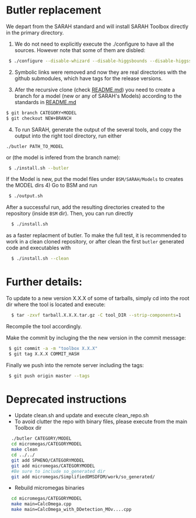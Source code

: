 # Butler replacement
We depart from the SARAH standard and
will install SARAH Toolbox directly in the primary
directory.

1) We do not need to explicitly execute the ./configure to have all the sources.
   However note that some of them are disbled:
```bash
 $ ./configure --disable-whizard --disable-higgsbounds --disable-higgssignals
```
2) Symbolic links were removed and now they are real directories with the github submodules, which have tags for the release versions.

3) Afer the recursive clone (check [README.md](README.md)) you
   need to create a branch for a model (new or any of SARAH's Models) according to the standards in [README.md](README.md)
 ```bash
 $ git branch CATEGORY+MODEL
 $ git checkout NEW+BRANCH
 ```
4) To run SARAH, generate the output of the several tools, and copy the output into the right tool directory, run either 
```
./butler PATH_TO_MODEL
```
or (the model is infered from the branch name):
```bash
 $ ./install.sh --butler
```
If the Model is new, put the model files under `BSM/SARAH/Models`
 to creates the MODEL dirs
4) Go to BSM and run
```bash
 $ ./output.sh
```
After a successful run, add the resulting directories created to the repository (inside `BSM` dir). Then, you can run directly 
```bash
  $ ./install.sh
```
as a faster replacment of butler. To make the full test, it is recommended to work in a  clean cloned repository, or after clean the first `butler` generated code and executables with
```bash
  $ ./install.sh --clean
```


# Further details:

To update to a new version X.X.X of some of tarballs, simply cd into the root dir where the tool is located and execute:
```bash
  $ tar -zxvf tarball.X.X.X.tar.gz -C tool_DIR --strip-components=1
```

Recompile the tool accordingly.

Make the commit by incluging the the new version in the commit message:
```bash
 $ git commit -a -m "toolbox X.X.X"
 $ git tag X.X.X COMMIT_HASH
 ```
 
 Finally we push into the remote server including the tags:
 ```bash
  $ git push origin master --tags
```

# Deprecated instructions


* Update clean.sh and update and execute clean_repo.sh
* To avoid clutter the repo with binary files, please execute from the main Toolbox dir

```bash
  ./butler CATEGORY/MODEL
  cd micromegas/CATEGORYMODEL
  make clean
  cd ../../
  git add SPHENO/CATEGORYMODEL
  git add micromegas/CATEGORYMODEL
  #Be sure to include so_generated dir
  git add micromegas/SimplifiedDMSDFDM/work/so_generated/
``` 

* Rebuild micromegas binaries

```bash
  cd micromegas/CATEGORYMODEL
  make main=CalcOmega.cpp
  make main=CalcOmega_with_DDetection_MOv....cpp
``` 



